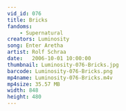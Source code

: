 ```yaml
---
vid_id: 076
title: Bricks
fandoms:
    - Supernatural
creators: Luminosity
song: Enter Aretha
artist: Rolf Schraa
date:   2006-10-01 10:00:00
thumbnail: Luminosity-076-Bricks.jpg
barcode: Luminosity-076-Bricks.png
mp4name: Luminosity-076-Bricks.m4v
mp4size: 35.57 MB
width: 848
height: 480
---
```



  